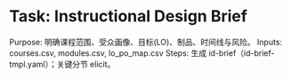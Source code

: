 # Task: Instructional Design Brief

Purpose: 明确课程范围、受众画像、目标(LO)、制品、时间线与风险。
Inputs: courses.csv, modules.csv, lo_po_map.csv
Steps: 生成 id-brief（id-brief-tmpl.yaml）；关键分节 elicit。
